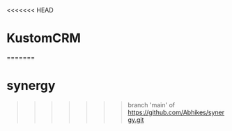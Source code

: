 <<<<<<< HEAD
# KustomCRM
=======
# synergy
>>>>>>> branch 'main' of https://github.com/Abhikes/synergy.git
